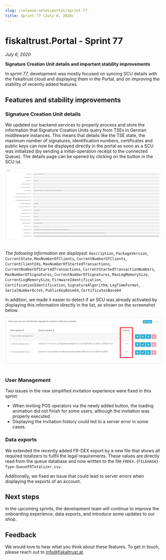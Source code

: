 ```yaml
---
slug: /release-notes/portal/sprint-77
title: Sprint 77 (July 6, 2020)
---
```


# fiskaltrust.Portal - Sprint 77
_July 6, 2020_

**Signature Creation Unit details and important stability improvements**

In sprint 77, development was mostly focused on syncing SCU details with the fiskaltrust cloud and displaying them in the Portal, and on improving the stability of recently added features.

## Features and stability improvements

### Signature Creation Unit details
We updated our backend services to properly process and store the information that Signature Creation Units query from TSEs in German middleware instances. This means that details like the TSE state, the maximum number of signatures, identification numbers, certificates and public keys can now be displayed directly in the portal as soon as a SCU was initialized (by sending a initial-operation receipt to the connected Queue). The details page can be opened by clicking on the <i class="fa fa-search"></i> button in the SCU ist.

![diebold-nixdorf-scu-configuration](images/sprint-77/scu-details.png)<br /><br />

_The following information are displayed_: `Description`, `PackageVersion`, `CurrentState`, `MaxNumberOfClients`, `CurrentNumberOfClients`, `CurrentClientIds`, `MaxNumberOfStartedTransactions`, `CurrentNumberOfStartedTransactions`, `CurrentStartedTransactionNumbers`, `MaxNumberOfSignatures`, `CurrentNumberOfSignatures`, `MaxLogMemorySize`, `CurrentLogMemorySize`, `FirmwareIdentification`, `CertificationIdentification`, `SignatureAlgorithm`, `LogTimeFormat`, `SerialNumberOctet`, `PublicKeyBase64`, `CertificatesBase64`

In addition, we made it easier to detect if an SCU was already activated by displaying this information directly in the list, as shown on the screenshot below.

![diebold-nixdorf-scu-configuration](images/sprint-77/active-scus.png)<br /><br />

### User Management
Two issues in the new simplified invitation experience were fixed in this sprint:
- When inviting POS operators via the newly added button, the loading animation did not finish for some users, although the invitation was properly executed.
- Displaying the invitation history could led to a server error in some cases.

### Data exports
We extended the recently added FR-DEX export by a new file that shows all required totalizers to fullfil the legal requirements. These values are directly read from the queue database and now written to the file `FRDEX.{FILEHASH}-Type-QueueFRTotalizer.csv`.

Additionally, we fixed an issue that could lead to server errors when displaying the exports of an account.

## Next steps
In the upcoming sprints, the development team will continue to improve the onboarding experience, data exports, and introduce some updates to our shop.

## Feedback
We would love to hear what you think about these features. To get in touch, please reach out to [info@fiskaltrust.at](mailto:info@fiskaltrust.at).